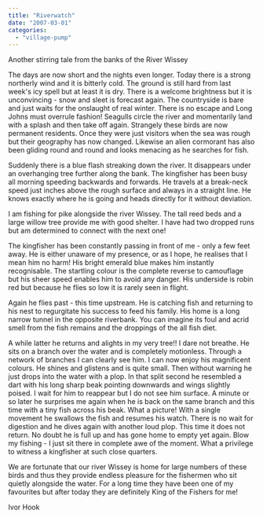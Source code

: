```yaml
---
title: "Riverwatch"
date: "2007-03-01"
categories: 
  - "village-pump"
---
```


Another stirring tale from the banks of the River Wissey

The days are now short and the nights even longer. Today there is a strong northerly wind and it is bitterly cold. The ground is still hard from last week's icy spell but at least it is dry. There is a welcome brightness but it is unconvincing - snow and sleet is forecast again. The countryside is bare and just waits for the onslaught of real winter. There is no escape and Long Johns must overrule fashion! Seagulls circle the river and momentarily land with a splash and then take off again. Strangely these birds are now permanent residents. Once they were just visitors when the sea was rough but their geography has now changed. Likewise an alien cormorant has also been gliding round and round and looks menacing as he searches for fish.

Suddenly there is a blue flash streaking down the river. It disappears under an overhanging tree further along the bank. The kingfisher has been busy all morning speeding backwards and forwards. He travels at a break-neck speed just inches above the rough surface and always in a straight line. He knows exactly where he is going and heads directly for it without deviation.

I am fishing for pike alongside the river Wissey. The tall reed beds and a large willow tree provide me with good shelter. I have had two dropped runs but am determined to connect with the next one!

The kingfisher has been constantly passing in front of me - only a few feet away. He is either unaware of my presence, or as I hope, he realises that I mean him no harm! His bright emerald blue makes him instantly recognisable. The startling colour is the complete reverse to camouflage but his sheer speed enables him to avoid any danger. His underside is robin red but because he flies so low it is rarely seen in flight.

Again he flies past - this time upstream. He is catching fish and returning to his nest to regurgitate his success to feed his family. His home is a long narrow tunnel in the opposite riverbank. You can imagine its foul and acrid smell from the fish remains and the droppings of the all fish diet.

A while latter he returns and alights in my very tree!! I dare not breathe. He sits on a branch over the water and is completely motionless. Through a network of branches I can clearly see him. I can now enjoy his magnificent colours. He shines and glistens and is quite small. Then without warning he just drops into the water with a plop. In that split second he resembled a dart with his long sharp beak pointing downwards and wings slightly poised. I wait for him to reappear but I do not see him surface. A minute or so later he surprises me again when he is back on the same branch and this time with a tiny fish across his beak. What a picture! With a single movement he swallows the fish and resumes his watch. There is no wait for digestion and he dives again with another loud plop. This time it does not return. No doubt he is full up and has gone home to empty yet again. Blow my fishing - I just sit there in complete awe of the moment. What a privilege to witness a kingfisher at such close quarters.

We are fortunate that our river Wissey is home for large numbers of these birds and thus they provide endless pleasure for the fishermen who sit quietly alongside the water. For a long time they have been one of my favourites but after today they are definitely King of the Fishers for me!

Ivor Hook
